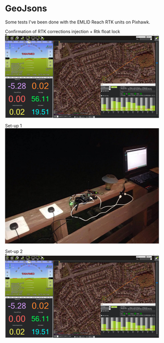 # GeoJsons

Some tests I've been done with the EMLID Reach RTK units on Pixhawk.

Confirmation of RTK corrections injection + Rtk float lock
![](https://github.com/kmenezes/GeoJsons/blob/master/MP-RTK-float.png)

Set-up 1
![](https://github.com/kmenezes/GeoJsons/blob/master/Outdoor-test-1.jpg)

Set-up 2
![](https://github.com/kmenezes/GeoJsons/blob/master/MP-RTK-float.png)
